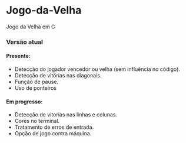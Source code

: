 # Jogo-da-Velha
Jogo da Velha em C

### Versão atual
#### Presente:
- Detecção do jogador vencedor ou velha (sem influência no código).
- Detecção de vitórias nas diagonais.
- Função de pause.
- Uso de ponteiros

#### Em progresso:
- Detecção de vitorias nas linhas e colunas.
- Cores no terminal.
- Tratamento de erros de entrada.
- Opção de jogo contra máquina.
